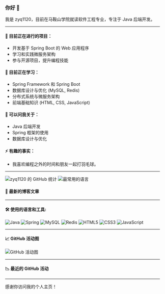 ### 你好 👋

我是 zyq1120，目前在马鞍山学院就读软件工程专业，专注于 Java 后端开发。

---

#### 🔭 目前正在进行的项目：
- 开发基于 Spring Boot 的 Web 应用程序
- 学习和实践微服务架构
- 参与开源项目，提升编程技能

#### 🌱 目前正在学习：
- Spring Framework 和 Spring Boot
- 数据库设计与优化 (MySQL, Redis)
- 分布式系统与微服务架构
- 前端基础知识 (HTML, CSS, JavaScript)

#### 💬 可以问我关于：
- Java 后端开发
- Spring 框架的使用
- 数据库设计与优化


#### ⚡ 有趣的事实：
- 我喜欢编程之外的时间和朋友一起打羽毛球。

---

![zyq1120 的 GitHub 统计](https://github-readme-stats.vercel.app/api?username=zyq1120&show_icons=true&theme=radical)
![最常用的语言](https://github-readme-stats.vercel.app/api/top-langs/?username=zyq1120&layout=compact&theme=radical)

#### 📝 最新的博客文章
<!-- BLOG-POST-LIST:START -->
<!-- BLOG-POST-LIST:END -->

---

#### 🛠️ 使用的语言和工具:
![Java](https://img.shields.io/badge/-Java-007396?style=flat-square&logo=java&logoColor=white)
![Spring](https://img.shields.io/badge/-Spring-6DB33F?style=flat-square&logo=spring&logoColor=white)
![MySQL](https://img.shields.io/badge/-MySQL-4479A1?style=flat-square&logo=mysql&logoColor=white)
![Redis](https://img.shields.io/badge/-Redis-DC382D?style=flat-square&logo=redis&logoColor=white)
![HTML5](https://img.shields.io/badge/-HTML5-E34F26?style=flat-square&logo=html5&logoColor=white)
![CSS3](https://img.shields.io/badge/-CSS3-1572B6?style=flat-square&logo=css3)
![JavaScript](https://img.shields.io/badge/-JavaScript-F7DF1E?style=flat-square&logo=javascript&logoColor=black)

---

#### 📈 GitHub 活动图
![GitHub 活动图](https://activity-graph.herokuapp.com/graph?username=zyq1120&theme=react-dark&hide_border=true&area=true)

---

#### 📉 最近的 GitHub 活动
<!--START_SECTION:activity-->
<!--END_SECTION:activity-->

---

感谢你访问我的个人主页！
